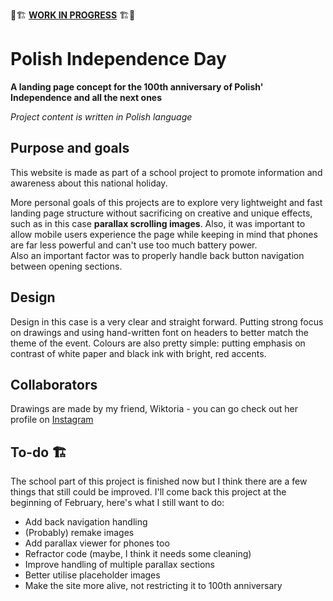 🚧🏗 [**WORK IN PROGRESS**](#to-do-) 🏗🚧

# Polish Independence Day

**A landing page concept for the 100th anniversary of Polish' Independence and all the next ones**

*Project content is written in Polish language*

## Purpose and goals

This website is made as part of a school project to promote information and awareness about this national holiday.

More personal goals of this projects are to explore very lightweight and fast landing page structure without sacrificing on creative and unique effects, such as in this case **parallax scrolling images**.
Also, it was important to allow mobile users experience the page while keeping in mind that phones are far less powerful and can't use too much battery power.  
Also an important factor was to properly handle back button navigation between opening sections.

## Design

Design in this case is a very clear and straight forward. Putting strong focus on drawings and using hand-written font on headers to better match the theme of the event. Colours are also pretty simple: putting emphasis on contrast of white paper and black ink with bright, red accents.

## Collaborators

Drawings are made by my friend, Wiktoria - you can go check out her profile on [Instagram](https://www.instagram.com/micekiewicz/)

## To-do 🏗

The school part of this project is finished now but I think there are a few things that still could be improved. I'll come back this project at the beginning of February, here's what I still want to do:

- Add back navigation handling
- (Probably) remake images
- Add parallax viewer for phones too
- Refractor code (maybe, I think it needs some cleaning)
- Improve handling of multiple parallax sections
- Better utilise placeholder images
- Make the site more alive, not restricting it to 100th anniversary
